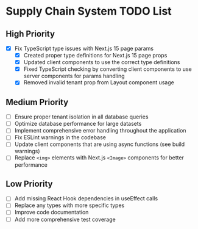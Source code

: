 # Supply Chain System TODO List

## High Priority

- [x] Fix TypeScript type issues with Next.js 15 page params
  - [x] Created proper type definitions for Next.js 15 page props
  - [x] Updated client components to use the correct type definitions
  - [x] Fixed TypeScript checking by converting client components to use server components for params handling
  - [x] Removed invalid tenant prop from Layout component usage

## Medium Priority

- [ ] Ensure proper tenant isolation in all database queries
- [ ] Optimize database performance for large datasets
- [ ] Implement comprehensive error handling throughout the application
- [ ] Fix ESLint warnings in the codebase
- [ ] Update client components that are using async functions (see build warnings)
- [ ] Replace `<img>` elements with Next.js `<Image>` components for better performance

## Low Priority

- [ ] Add missing React Hook dependencies in useEffect calls
- [ ] Replace any types with more specific types
- [ ] Improve code documentation
- [ ] Add more comprehensive test coverage
